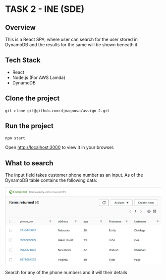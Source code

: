 # TASK 2 - INE (SDE)

## Overview

This is a React SPA, where user can search for the user stored in DynamoDB and the results for the same will be shown beneath it

## Tech Stack

- React
- Node.js (For AWS Lamda)
- DynamoDB

## Clone the project

`git clone git@github.com:djmagnusa/assign-2.git`

## Run the project 

`npm start`

Open [http://localhost:3000](http://localhost:3000) to view it in your browser.

## What to search 

The input field takes customer phone number as an input. As of the DynamoDB table contains the following data:

![database content](./public/database-content.jpg)

Search for any of the phone numbers and it will their details